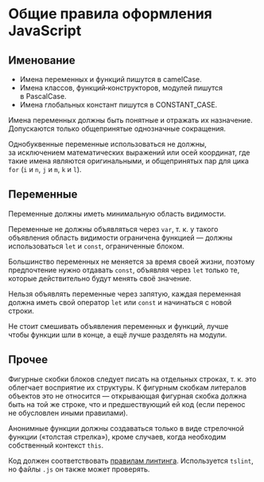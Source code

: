 # Общие правила оформления JavaScript

## Именование

* Имена переменных и функций пишутся в camelCase.
* Имена классов, функций‐конструкторов, модулей пишутся в PascalCase.
* Имена глобальных констант пишутся в CONSTANT_CASE.

Имена переменных должны быть понятные и отражать их назначение. Допускаются только общепринятые однозначные сокращения.

Однобуквенные переменные использоваться не должны, за исключением математических выражений или осей координат, где такие имена являются оригинальными, и общепринятых пар для цика `for` (`i` и `n`, `j` и `m`, `k` и `l`).

## Переменные

Переменные должны иметь минимальную область видимости.

Переменные не должны объявляться через `var`, т. к. у такого объявления область видимости ограничена функцией — должны использоваться `let` и `const`, ограниченные блоком.

Большинство переменных не меняется за время своей жизни, поэтому предпочтение нужно отдавать `const`, объявляя через `let` только те, которые действительно будут менять своё значение.

Нельзя объявлять переменные через запятую, каждая переменная должна иметь свой оператор `let` или `const` и начинаться с новой строки.

Не стоит смешивать объявления переменных и функций, лучше чтобы функции шли в конце, а ещё лучше разделять на модули.

## Прочее

Фигурные скобки блоков следует писать на отдельных строках, т. к. это облегчает восприятие их структуры. К фигурным скобкам литералов объектов это не относится — открывающая фигурная скобка должна быть на той же строке, что и предшествующий ей код (если перенос не обусловлен иными правилами).

Анонимные функции должны создаваться только в виде стрелочной функции («толстая стрелка»), кроме случаев, когда необходим собственный контекст `this`.

Код должен соответствовать [правилам линтинга](https://github.com/m18ru/tslint‐config‐m18). Используется `tslint`, но файлы `.js` он также может проверять.
